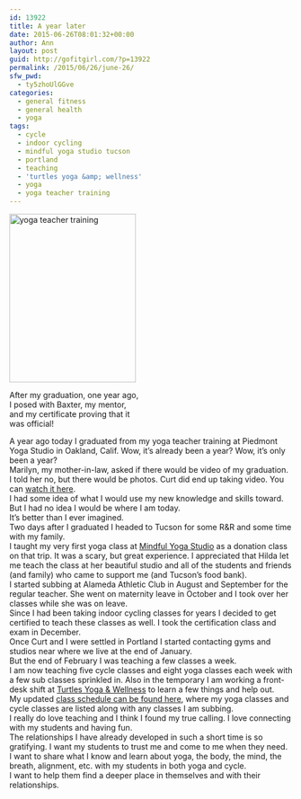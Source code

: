 ```yaml
---
id: 13922
title: A year later
date: 2015-06-26T08:01:32+00:00
author: Ann
layout: post
guid: http://gofitgirl.com/?p=13922
permalink: /2015/06/26/june-26/
sfw_pwd:
  - ty5zhoUlGGve
categories:
  - general fitness
  - general health
  - yoga
tags:
  - cycle
  - indoor cycling
  - mindful yoga studio tucson
  - portland
  - teaching
  - 'turtles yoga &amp; wellness'
  - yoga
  - yoga teacher training
---
```

<div id="attachment_13923" style="width: 235px" class="wp-caption alignleft">
  <a href="http://gofitgirl.com/2015/06/june-26/10435096_10152113992461574_6525975325336100166_n-2/" rel="attachment wp-att-13923"><img class="size-medium wp-image-13923" src="http://gofitgirl.com/wp-content/uploads/2015/06/10435096_10152113992461574_6525975325336100166_n-225x300.jpg" alt="yoga teacher training" width="225" height="300" /></a>
  
  <p class="wp-caption-text">
    After my graduation, one year ago, I posed with Baxter, my mentor, and my certificate proving that it was official!
  </p>
</div>

  
A year ago today I graduated from my yoga teacher training at Piedmont Yoga Studio in Oakland, Calif. Wow, it&#8217;s already been a year? Wow, it&#8217;s only been a year?  
Marilyn, my mother-in-law, asked if there would be video of my graduation. I told her no, but there would be photos. Curt did end up taking video. You can [watch it here](https://www.facebook.com/fatback/videos/vob.500998656/10152199151703657/?type=2&theater).  
I had some idea of what I would use my new knowledge and skills toward. But I had no idea I would be where I am today.  
It&#8217;s better than I ever imagined.  
Two days after I graduated I headed to Tucson for some R&R and some time with my family.  
I taught my very first yoga class at [Mindful Yoga Studio](http://www.mindfulyogatucson.com) as a donation class on that trip. It was a scary, but great experience. I appreciated that Hilda let me teach the class at her beautiful studio and all of the students and friends (and family) who came to support me (and Tucson&#8217;s food bank).  
I started subbing at Alameda Athletic Club in August and September for the regular teacher. She went on maternity leave in October and I took over her classes while she was on leave.  
Since I had been taking indoor cycling classes for years I decided to get certified to teach these classes as well. I took the certification class and exam in December.  
Once Curt and I were settled in Portland I started contacting gyms and studios near where we live at the end of January.  
But the end of February I was teaching a few classes a week.  
I am now teaching five cycle classes and eight yoga classes each week with a few sub classes sprinkled in. Also in the temporary I am working a front-desk shift at [Turtles Yoga & Wellness](http://www.turtlesyoga.com) to learn a few things and help out.  
My updated [class schedule can be found here](http://gofitgirl.com/yoga-classes/), where my yoga classes and cycle classes are listed along with any classes I am subbing.  
I really do love teaching and I think I found my true calling. I love connecting with my students and having fun.  
The relationships I have already developed in such a short time is so gratifying. I want my students to trust me and come to me when they need.  
I want to share what I know and learn about yoga, the body, the mind, the breath, alignment, etc. with my students in both yoga and cycle.  
I want to help them find a deeper place in themselves and with their relationships.